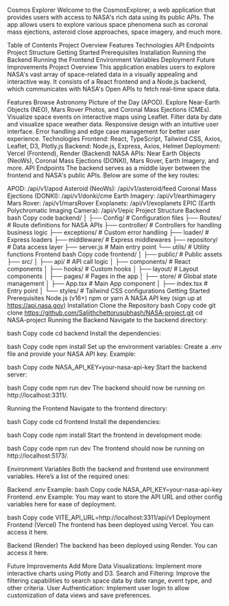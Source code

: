Cosmos Explorer 
Welcome to the CosmosExplorer, a web application that provides users with access to NASA's rich data using its public APIs. The app allows users to explore various space phenomena such as coronal mass ejections, asteroid close approaches, space imagery, and much more.

Table of Contents
Project Overview
Features
Technologies
API Endpoints
Project Structure
Getting Started
Prerequisites
Installation
Running the Backend
Running the Frontend
Environment Variables
Deployment
Future Improvements
Project Overview
This application enables users to explore NASA's vast array of space-related data in a visually appealing and interactive way. It consists of a React frontend and a Node.js backend, which communicates with NASA's Open APIs to fetch real-time space data.

Features
Browse Astronomy Picture of the Day (APOD).
Explore Near-Earth Objects (NEO), Mars Rover Photos, and Coronal Mass Ejections (CMEs).
Visualize space events on interactive maps using Leaflet.
Filter data by date and visualize space weather data.
Responsive design with an intuitive user interface.
Error handling and edge case management for better user experience.
Technologies
Frontend: React, TypeScript, Tailwind CSS, Axios, Leaflet, D3, Plotly.js
Backend: Node.js, Express, Axios, Helmet
Deployment: Vercel (Frontend), Render (Backend)
NASA APIs: Near Earth Objects (NeoWs), Coronal Mass Ejections (DONKI), Mars Rover, Earth Imagery, and more.
API Endpoints
The backend serves as a middle layer between the frontend and NASA's public APIs. Below are some of the key routes:

APOD: /api/v1/apod
Asteroid (NeoWs): /api/v1/asteroid/feed
Coronal Mass Ejections (DONKI): /api/v1/donki/cme
Earth Imagery: /api/v1/earthimagery
Mars Rover: /api/v1/marsRover
Exoplanets: /api/v1/exoplanets
EPIC (Earth Polychromatic Imaging Camera): /api/v1/epic
Project Structure
Backend
bash
Copy code
backend/
│
├── Config/                   # Configuration files
├── Routes/                   # Route definitions for NASA APIs
├── controller/               # Controllers for handling business logic
├── exceptions/               # Custom error handling
├── loader/                   # Express loaders
├── middleware/               # Express middlewares
├── repository/               # Data access layer
├── server.js                 # Main entry point
└── utils/                    # Utility functions
Frontend
bash
Copy code
frontend/
│
├── public/                   # Public assets
├── src/
│   ├── api/                  # API call logic
│   ├── components/           # React components
│   ├── hooks/                # Custom hooks
│   ├── layout/               # Layout components
│   ├── pages/                # Pages in the app
│   ├── store/                # Global state management
│   ├── App.tsx               # Main App component
│   ├── index.tsx             # Entry point
│   └── styles/               # Tailwind CSS configurations
Getting Started
Prerequisites
Node.js (v16+)
npm or yarn
A NASA API key (sign up at https://api.nasa.gov)
Installation
Clone the Repository
bash
Copy code
git clone https://github.com/Saljithchettorusubhash/NASA-project.git
cd NASA-project
Running the Backend
Navigate to the backend directory:

bash
Copy code
cd backend
Install the dependencies:

bash
Copy code
npm install
Set up the environment variables: Create a .env file and provide your NASA API key. Example:

bash
Copy code
NASA_API_KEY=your-nasa-api-key
Start the backend server:

bash
Copy code
npm run dev
The backend should now be running on http://localhost:3311/.

Running the Frontend
Navigate to the frontend directory:

bash
Copy code
cd frontend
Install the dependencies:

bash
Copy code
npm install
Start the frontend in development mode:

bash
Copy code
npm run dev
The frontend should now be running on http://localhost:5173/.

Environment Variables
Both the backend and frontend use environment variables. Here’s a list of the required ones:

Backend .env Example:
bash
Copy code
NASA_API_KEY=your-nasa-api-key
Frontend .env Example:
You may want to store the API URL and other config variables here for ease of deployment.

bash
Copy code
VITE_API_URL=http://localhost:3311/api/v1
Deployment
Frontend (Vercel)
The frontend has been deployed using Vercel. You can access it here.

Backend (Render)
The backend has been deployed using Render. You can access it here.

Future Improvements
Add More Data Visualizations: Implement more interactive charts using Plotly and D3.
Search and Filtering: Improve the filtering capabilities to search space data by date range, event type, and other criteria.
User Authentication: Implement user login to allow customization of data views and save preferences.

